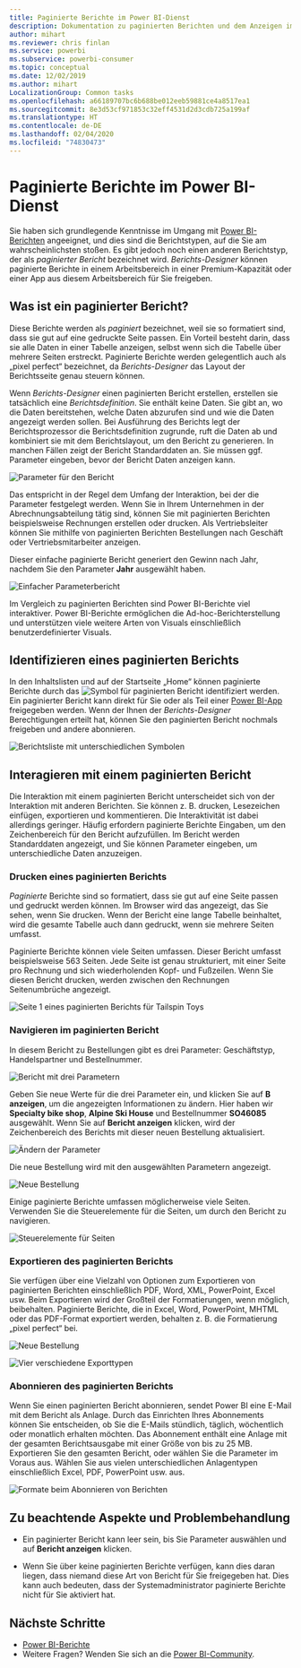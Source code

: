 ```yaml
---
title: Paginierte Berichte im Power BI-Dienst
description: Dokumentation zu paginierten Berichten und dem Anzeigen im Power BI-Dienst
author: mihart
ms.reviewer: chris finlan
ms.service: powerbi
ms.subservice: powerbi-consumer
ms.topic: conceptual
ms.date: 12/02/2019
ms.author: mihart
LocalizationGroup: Common tasks
ms.openlocfilehash: a66189707bc6b688be012eeb59881ce4a8517ea1
ms.sourcegitcommit: 8e3d53cf971853c32eff4531d2d3cdb725a199af
ms.translationtype: HT
ms.contentlocale: de-DE
ms.lasthandoff: 02/04/2020
ms.locfileid: "74830473"
---
```

# <a name="paginated-reports-in-the-power-bi-service"></a>Paginierte Berichte im Power BI-Dienst
Sie haben sich grundlegende Kenntnisse im Umgang mit [Power BI-Berichten](end-user-reports.md) angeeignet, und dies sind die Berichtstypen, auf die Sie am wahrscheinlichsten stoßen. Es gibt jedoch noch einen anderen Berichtstyp, der als *paginierter Bericht* bezeichnet wird. *Berichts-Designer* können paginierte Berichte in einem Arbeitsbereich in einer Premium-Kapazität oder einer App aus diesem Arbeitsbereich für Sie freigeben. 

## <a name="what-is-a-paginated-report"></a>Was ist ein paginierter Bericht?

Diese Berichte werden als *paginiert* bezeichnet, weil sie so formatiert sind, dass sie gut auf eine gedruckte Seite passen. Ein Vorteil besteht darin, dass sie alle Daten in einer Tabelle anzeigen, selbst wenn sich die Tabelle über mehrere Seiten erstreckt. Paginierte Berichte werden gelegentlich auch als „pixel perfect“ bezeichnet, da *Berichts-Designer* das Layout der Berichtsseite genau steuern können.

Wenn *Berichts-Designer* einen paginierten Bericht erstellen, erstellen sie tatsächlich eine *Berichtsdefinition*. Sie enthält keine Daten. Sie gibt an, wo die Daten bereitstehen, welche Daten abzurufen sind und wie die Daten angezeigt werden sollen. Bei Ausführung des Berichts legt der Berichtsprozessor die Berichtsdefinition zugrunde, ruft die Daten ab und kombiniert sie mit dem Berichtslayout, um den Bericht zu generieren. In manchen Fällen zeigt der Bericht Standarddaten an. Sie müssen ggf. Parameter eingeben, bevor der Bericht Daten anzeigen kann. 

   ![Parameter für den Bericht](./media/end-user-paginated-report/power-bi-report-parameters.png)

Das entspricht in der Regel dem Umfang der Interaktion, bei der die Parameter festgelegt werden. Wenn Sie in Ihrem Unternehmen in der Abrechnungsabteilung tätig sind, können Sie mit paginierten Berichten beispielsweise Rechnungen erstellen oder drucken. Als Vertriebsleiter können Sie mithilfe von paginierten Berichten Bestellungen nach Geschäft oder Vertriebsmitarbeiter anzeigen. 

Dieser einfache paginierte Bericht generiert den Gewinn nach Jahr, nachdem Sie den Parameter **Jahr** ausgewählt haben. 

![Einfacher Parameterbericht](./media/end-user-paginated-report/power-bi-report-simple.png)

Im Vergleich zu paginierten Berichten sind Power BI-Berichte viel interaktiver. Power BI-Berichte ermöglichen die Ad-hoc-Berichterstellung und unterstützen viele weitere Arten von Visuals einschließlich benutzerdefinierter Visuals.

## <a name="identify-a-paginated-report"></a>Identifizieren eines paginierten Berichts

In den Inhaltslisten und auf der Startseite „Home“ können paginierte Berichte durch das ![Symbol für paginierten Bericht](media/end-user-paginated-report/power-bi-report-icon.png) identifiziert werden.  Ein paginierter Bericht kann direkt für Sie oder als Teil einer [Power BI-App](end-user-apps.md) freigegeben werden. Wenn der Ihnen der *Berichts-Designer* Berechtigungen erteilt hat, können Sie den paginierten Bericht nochmals freigeben und andere abonnieren.

![Berichtsliste mit unterschiedlichen Symbolen](./media/end-user-paginated-report/power-bi-report-list.png)

## <a name="interact-with-a-paginated-report"></a>Interagieren mit einem paginierten Bericht

Die Interaktion mit einem paginierten Bericht unterscheidet sich von der Interaktion mit anderen Berichten. Sie können z. B. drucken, Lesezeichen einfügen, exportieren und kommentieren. Die Interaktivität ist dabei allerdings geringer. Häufig erfordern paginierte Berichte Eingaben, um den Zeichenbereich für den Bericht aufzufüllen.  Im Bericht werden Standarddaten angezeigt, und Sie können Parameter eingeben, um unterschiedliche Daten anzuzeigen.

### <a name="print-a-paginated-report"></a>Drucken eines paginierten Berichts

*Paginierte* Berichte sind so formatiert, dass sie gut auf eine Seite passen und gedruckt werden können. Im Browser wird das angezeigt, das Sie sehen, wenn Sie drucken. Wenn der Bericht eine lange Tabelle beinhaltet, wird die gesamte Tabelle auch dann gedruckt, wenn sie mehrere Seiten umfasst. 

Paginierte Berichte können viele Seiten umfassen. Dieser Bericht umfasst beispielsweise 563 Seiten. Jede Seite ist genau strukturiert, mit einer Seite pro Rechnung und sich wiederholenden Kopf- und Fußzeilen. Wenn Sie diesen Bericht drucken, werden zwischen den Rechnungen Seitenumbrüche angezeigt.

   ![Seite 1 eines paginierten Berichts für Tailspin Toys](./media/end-user-paginated-report/power-bi-paginated-500.png)


### <a name="navigate-the-paginated-report"></a>Navigieren im paginierten Bericht

In diesem Bericht zu Bestellungen gibt es drei Parameter: Geschäftstyp, Handelspartner und Bestellnummer. 

![Bericht mit drei Parametern](./media/end-user-paginated-report/power-bi-parameter.png)

Geben Sie neue Werte für die drei Parameter ein, und klicken Sie auf **B anzeigen**, um die angezeigten Informationen zu ändern. Hier haben wir **Specialty bike shop**, **Alpine Ski House** und Bestellnummer **SO46085** ausgewählt. Wenn Sie auf **Bericht anzeigen** klicken, wird der Zeichenbereich des Berichts mit dieser neuen Bestellung aktualisiert.

![Ändern der Parameter](./media/end-user-paginated-report/power-bi-order.png)

Die neue Bestellung wird mit den ausgewählten Parametern angezeigt. 

![Neue Bestellung](./media/end-user-paginated-report/power-bi-new-order.png)

Einige paginierte Berichte umfassen möglicherweise viele Seiten.  Verwenden Sie die Steuerelemente für die Seiten, um durch den Bericht zu navigieren. 

![Steuerelemente für Seiten](./media/end-user-paginated-report/power-bi-page.png)

### <a name="export-the-paginated-report"></a>Exportieren des paginierten Berichts
Sie verfügen über eine Vielzahl von Optionen zum Exportieren von paginierten Berichten einschließlich PDF, Word, XML, PowerPoint, Excel usw. Beim Exportieren wird der Großteil der Formatierungen, wenn möglich, beibehalten. Paginierte Berichte, die in Excel, Word, PowerPoint, MHTML oder das PDF-Format exportiert werden, behalten z. B. die Formatierung „pixel perfect“ bei. 

![Neue Bestellung](./media/end-user-paginated-report/power-bi-exporting.png)

![Vier verschiedene Exporttypen](./media/end-user-paginated-report/power-bi-four.png)

### <a name="subscribe-to-the-paginated-report"></a>Abonnieren des paginierten Berichts
Wenn Sie einen paginierten Bericht abonnieren, sendet Power BI eine E-Mail mit dem Bericht als Anlage. Durch das Einrichten Ihres Abonnements können Sie entscheiden, ob Sie die E-Mails stündlich, täglich, wöchentlich oder monatlich erhalten möchten. Das Abonnement enthält eine Anlage mit der gesamten Berichtsausgabe mit einer Größe von bis zu 25 MB. Exportieren Sie den gesamten Bericht, oder wählen Sie die Parameter im Voraus aus. Wählen Sie aus vielen unterschiedlichen Anlagentypen einschließlich Excel, PDF, PowerPoint usw. aus.  

![Formate beim Abonnieren von Berichten](./media/end-user-paginated-report/power-bi-export-list.png)

## <a name="considerations-and-troubleshooting"></a>Zu beachtende Aspekte und Problembehandlung

- Ein paginierter Bericht kann leer sein, bis Sie Parameter auswählen und auf **Bericht anzeigen** klicken.

- Wenn Sie über keine paginierten Berichte verfügen, kann dies daran liegen, dass niemand diese Art von Bericht für Sie freigegeben hat. Dies kann auch bedeuten, dass der Systemadministrator paginierte Berichte nicht für Sie aktiviert hat. 

 

## <a name="next-steps"></a>Nächste Schritte
- [Power BI-Berichte](end-user-reports.md)
- Weitere Fragen? Wenden Sie sich an die [Power BI-Community](https://community.powerbi.com/).

